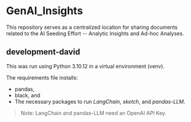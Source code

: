 # GenAI_Insights
This repository serves as a centralized location for sharing documents related to the AI Seeding Effort -- Analytic Insights and Ad-hoc Analyses.

## development-david
This was run using Python 3.10.12 in a virtual environment (venv). 

The requirements file installs:  
- pandas,
- black, and
- The necessary packages to run *LangChain*, *sketch*, and *pandas-LLM*.  

> Note: LangChain and pandas-LLM need an OpenAI API Key.  
